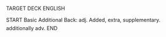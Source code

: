 TARGET DECK
ENGLISH

START
Basic
Additional
Back: adj. Added, extra, supplementary.  additionally adv.
END
